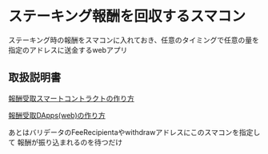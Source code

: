 # ステーキング報酬を回収するスマコン

ステーキング時の報酬をスマコンに入れておき、任意のタイミングで任意の量を指定のアドレスに送金するwebアプリ


## 取扱説明書

[報酬受取スマートコントラクトの作り方](./contract/)

[報酬受取DApps(web)の作り方](./web/)

あとはバリデータのFeeRecipientaやwithdrawアドレスにこのスマコンを指定して
報酬が振り込まれるのを待つだけ